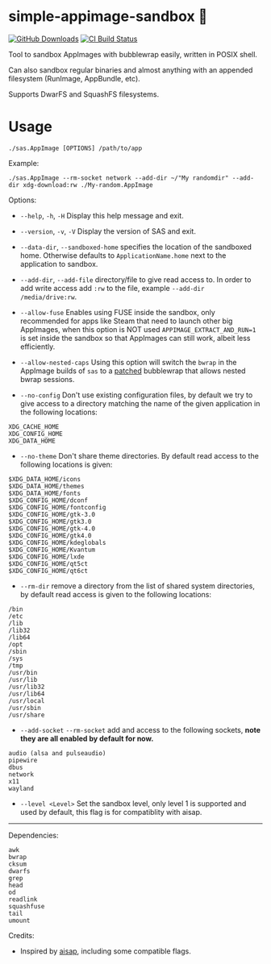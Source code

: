# simple-appimage-sandbox 🐧

[![GitHub Downloads](https://img.shields.io/github/downloads/Samueru-sama/simple-appimage-sandbox/total?logo=github&label=GitHub%20Downloads)](https://github.com/Samueru-sama/simple-appimage-sandbox/releases/latest)
[![CI Build Status](https://github.com//Samueru-sama/simple-appimage-sandbox/actions/workflows/appimage.yml/badge.svg)](https://github.com/Samueru-sama/simple-appimage-sandbox/releases/latest)

Tool to sandbox AppImages with bubblewrap easily, written in POSIX shell.

Can also sandbox regular binaries and almost anything with an appended filesystem (RunImage, AppBundle, etc). 

Supports DwarFS and SquashFS filesystems.

# Usage

`./sas.AppImage [OPTIONS] /path/to/app`

Example:

```
./sas.AppImage --rm-socket network --add-dir ~/"My randomdir" --add-dir xdg-download:rw ./My-random.AppImage
```

Options: 


* `--help`, `-h`, `-H` Display this help message and exit.

* `--version`, `-v`, `-V` Display the version of SAS and exit.

* `--data-dir`, `--sandboxed-home` specifies the location of the sandboxed home. Otherwise defaults to `ApplicationName.home` next to the application to sandbox.

* `--add-dir`, `--add-file` directory/file to give read access to. In order to add write access add `:rw` to the file, example `--add-dir /media/drive:rw`.

* `--allow-fuse` Enables using FUSE inside the sandbox, only recommended for apps like Steam that need to launch other big AppImages, when this option is NOT used `APPIMAGE_EXTRACT_AND_RUN=1` is set inside the sandbox so that AppImages can still work, albeit less efficiently.

* `--allow-nested-caps` Using this option will switch the `bwrap` in the AppImage builds of `sas` to a [patched](https://github.com/VHSgunzo/bubblewrap-static/blob/main/bwrap.patch) bubblewrap that allows nested bwrap sessions.

* `--no-config` Don't use existing configuration files, by default we try to give access to a directory matching the name of the given application in the following locations:  

```
XDG_CACHE_HOME
XDG_CONFIG_HOME
XDG_DATA_HOME
```

* `--no-theme` Don't share theme directories. By default read access to the following locations is given:

```
$XDG_DATA_HOME/icons
$XDG_DATA_HOME/themes
$XDG_DATA_HOME/fonts
$XDG_CONFIG_HOME/dconf
$XDG_CONFIG_HOME/fontconfig
$XDG_CONFIG_HOME/gtk-3.0
$XDG_CONFIG_HOME/gtk3.0
$XDG_CONFIG_HOME/gtk-4.0
$XDG_CONFIG_HOME/gtk4.0
$XDG_CONFIG_HOME/kdeglobals
$XDG_CONFIG_HOME/Kvantum
$XDG_CONFIG_HOME/lxde
$XDG_CONFIG_HOME/qt5ct
$XDG_CONFIG_HOME/qt6ct

``` 

* `--rm-dir` remove a directory from the list of shared system directories, by default read access is given to the following locations: 

```
/bin
/etc
/lib
/lib32
/lib64
/opt
/sbin
/sys
/tmp
/usr/bin
/usr/lib
/usr/lib32
/usr/lib64
/usr/local
/usr/sbin
/usr/share

```

* `--add-socket` `--rm-socket` add and access to the following sockets, **note they are all enabled by default for now.**

```
audio (alsa and pulseaudio)
pipewire
dbus
network
x11
wayland
```

* `--level <Level>` Set the sandbox level, only level 1 is supported and used by default, this flag is for compatiblity with aisap.    

----------------------------------------------------------------------

Dependencies: 

```
awk
bwrap
cksum
dwarfs
grep
head
od
readlink
squashfuse
tail
umount
```

Credits: 

* Inspired by [aisap](https://github.com/mgord9518/aisap), including some compatible flags.
